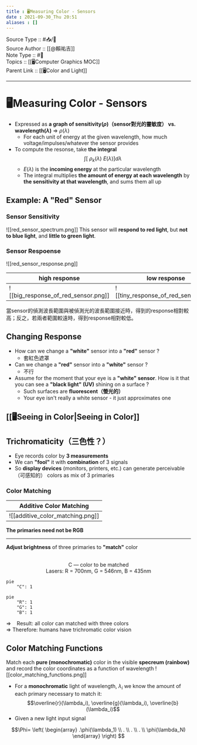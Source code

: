 ```yaml
---
title : 🖥️Measuring Color - Sensors
date : 2021-09-30_Thu 20:51
aliases : []
---
```

Source Type :: #📥/📄 <br>
Source Author :: [[@賴祐吉]]<br>
Note Type :: #📝 <br>
Topics :: [[🖥️Computer Graphics MOC]]<br>
Parent Link :: [[🖥️Color and Light]]<br>

---
# 🖥️Measuring Color - Sensors
+ Expressed as **a graph of sensitivity($\rho$)（sensor對光的靈敏度） vs. wavelength($\lambda$)** => $\rho(\lambda)$
	- For each unit of energy at the given wavelength, how much voltage/impulses/whatever the sensor provides
+ To compute the resonse, take **the integral** $$\int [\ \rho_k(\lambda)\ E(\lambda)]d\lambda$$
	- $E(\lambda)$ is the **incoming energy** at the particular wavelength
	- The integral multiplies **the amount of energy at each wavelength** by **the sensitivity at that wavelength**, and sums them all up

## Example: A "Red" Sensor
### Sensor Sensitivity
![[red_sensor_spectrum.png]]
This sensor will **respond to red light**, but **not to blue light**, and **little to green light**.

### Sensor Respoense
![[red_sensor_response.png]]

| high response                       | low response                         |
| ----------------------------------- | ------------------------------------ |
| ![[big_response_of_red_sensor.png]] | ![[tiny_response_of_red_sensor.png]] |
當sensor的偵測波長範圍與被偵測光的波長範圍接近時，得到的response相對較高；反之，若兩者範圍較遠時，得到response相對較低。

## Changing Response
+ How can we change a **"white"** sensor into a **"red"** sensor ?
	- 套紅色遮罩
+ Can we change a **"red"** sensor into a **"white"** sensor ?
	- 不行
+ Assume for the moment that your eye is a **"white" sensor**. How is it that you can see a **"black light" (UV)** shining on a surface ?
	- Such surfaces are **fluorescent（螢光的）**
	- Your eye isn't really a white sensor - it just approximates one

## [[🖥️Seeing in Color|Seeing in Color]]

## Trichromaticity（三色性？）
+ Eye records color by **3 measurements**
+ We can **"fool"** it with **combination** of 3 signals
+ So **display devices** (monitors, printers, etc.) can generate perceivable（可感知的） colors as mix of 3 primaries

### Color Matching
|     Additive Color Matching      |
|:--------------------------------:|
| ![[additive_color_matching.png]] |
**The primaries need not be RGB**

---

**Adjust brightness** of three primaries to **"match"** color<br>
<br>
<center>
	C — color to be matched<br>
	Lasers: R = 700nm, G = 546nm, B = 435nm
</center>

```mermaid
pie
	"C": 1
```

```mermaid
pie
	"R": 1
	"G": 1
	"B": 1
```

=> &nbsp;&nbsp; Result: all color can matched with three colors<br>
=> Therefore: humans have trichromatic color vision

## Color Matching Functions
Match each **pure (monochromatic)** color in the visible **specreum (rainbow)** and record the color coordinates as a function of wavelength
![[color_matching_functions.png]]

+ For a **monochromatic** light of wavelength, $\lambda_i$ we know the amount of each primary necessary to match it:
$$\overline{r}(\lambda_i), \overline{g}(\lambda_i), \overline{b}(\lambda_i)$$
+ Given a new light input signal

$$\Phi=
\left(
	\begin{array} 
	.\phi(\lambda_1) \\
	. \\
	. \\
	. \\
	\phi(\lambda_N)
	\end{array}
\right)
$$